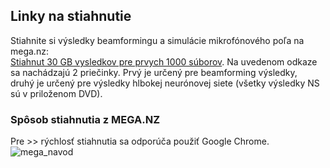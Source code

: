 ## Linky na stiahnutie
Stiahnite si výsledky beamformingu a simulácie mikrofónového poľa na mega.nz: <br/>
[Stiahnut 30 GB vysledkov pre prvych 1000 súborov](https://mega.nz/#F!TbolxCxC!q1KL4Lj02sqzdtuUSvz0ow). 
Na uvedenom odkaze sa nachádzajú 2 priečinky. 
Prvý je určený pre beamforming výsledky, </br>
druhý je určený pre výsledky hlbokej neurónovej siete (všetky výsledky NS sú v priloženom DVD).</br>

### Spôsob stiahnutia z MEGA.NZ
Pre >> rýchlosť stiahnutia sa odporúča použiť Google Chrome.</br>
<img src="https://i.imgur.com/BbkidpP.png" alt="mega_navod" class="inline"/> 
